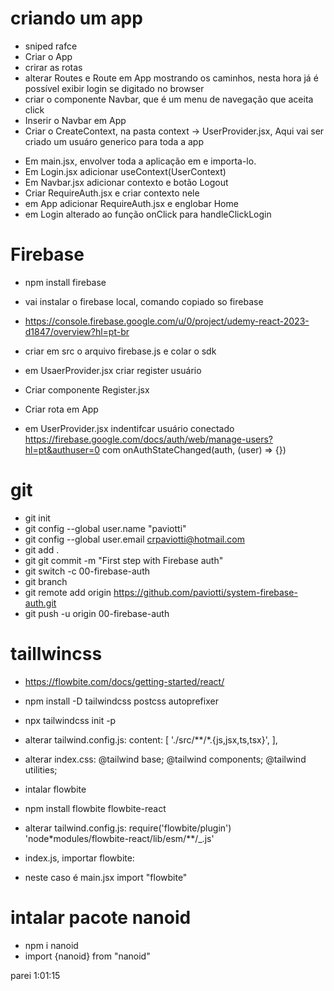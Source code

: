 # criando um app

- sniped rafce
- Criar o App
- crirar as rotas
- alterar Routes e Route em App mostrando os caminhos, nesta hora já é possível exibir login se digitado no browser
- criar o componente Navbar, que é um menu de navegação que aceita click
- Inserir o Navbar em App
- Criar o CreateContext, na pasta context -> UserProvider.jsx, Aqui vai ser criado um usuáro generico para toda a app

* Em main.jsx, envolver toda a aplicação em <UserProvider/> e importa-lo.
* Em Login.jsx adicionar useContext(UserContext)
* Em Navbar.jsx adicionar contexto e botão Logout
* Criar RequireAuth.jsx e criar contexto nele
* em App adicionar RequireAuth.jsx e englobar Home
* em Login alterado ao função onClick para handleClickLogin

# Firebase

- npm install firebase
- vai instalar o firebase local, comando copiado so firebase
- https://console.firebase.google.com/u/0/project/udemy-react-2023-d1847/overview?hl=pt-br
- criar em src o arquivo firebase.js e colar o sdk
- em UsaerProvider.jsx criar register usuário
- Criar componente Register.jsx
- Criar rota em App

- em UserProvider.jsx indentifcar usuário conectado https://firebase.google.com/docs/auth/web/manage-users?hl=pt&authuser=0
  com onAuthStateChanged(auth, (user) => {})

# git

- git init
- git config --global user.name "paviotti"
- git config --global user.email crpaviotti@hotmail.com
- git add .
- git git commit -m "First step with Firebase auth"
- git switch -c 00-firebase-auth
- git branch
- git remote add origin https://github.com/paviotti/system-firebase-auth.git
- git push -u origin 00-firebase-auth

# taillwincss

- https://flowbite.com/docs/getting-started/react/
- npm install -D tailwindcss postcss autoprefixer
- npx tailwindcss init -p
- alterar tailwind.config.js:
  content: [
  './src/**/*.{js,jsx,ts,tsx}',
  ],
- alterar index.css:
  @tailwind base;
  @tailwind components;
  @tailwind utilities;

- intalar flowbite
- npm install flowbite flowbite-react

- alterar tailwind.config.js:
  require('flowbite/plugin')
  'node\*modules/flowbite-react/lib/esm/\*\*/\_.js'

- index.js, importar flowbite:
- neste caso é main.jsx
  import "flowbite"

# intalar pacote nanoid

- npm i nanoid
- import {nanoid} from "nanoid"

parei 1:01:15
